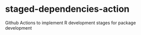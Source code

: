 # staged-dependencies-action
Github Actions to implement R development stages for package development
